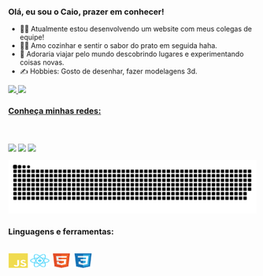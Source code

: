 
### Olá, eu sou o Caio, prazer em conhecer!

- 👨‍💻 Atualmente estou desenvolvendo um website com meus colegas de equipe!
- 👨‍🍳 Amo cozinhar e sentir o sabor do prato em seguida haha.
- 🧳 Adoraria viajar pelo mundo descobrindo lugares e experimentando coisas novas.
- ✍️ Hobbies: Gosto de desenhar, fazer modelagens 3d.

<div>
  <a href="https://github.com/CaioemanuelIF">
  <img height="180em" src="https://github-readme-stats.vercel.app/api?username=CaioemanuelIF&show_icons=true&theme=dracula&include_all_commits=true&count_private=true"/>
  <img height="180em" src="https://github-readme-stats.vercel.app/api/top-langs/?username=CaioemanuelIF&layout=compact&langs_count=7&theme=dracula"/>
</div>

### Conheça minhas redes:

<br />

###
<div> 
  <a href="https://instagram.com/caio_e.campos" target="_blank"><img src="https://img.shields.io/badge/-Instagram-%23E4405F?style=for-the-badge&logo=instagram&logoColor=white" target="_blank"></a>
  <a href = "mailto:caioemanuelcampos1@hotmail.com"><img src="https://img.shields.io/badge/-Gmail-%23333?style=for-the-badge&logo=gmail&logoColor=white" target="_blank"></a>
  <a href="https://www.linkedin.com/in/caioemanuel" target="_blank"><img src="https://img.shields.io/badge/-LinkedIn-%230077B5?style=for-the-badge&logo=linkedin&logoColor=white" target="_blank"></a> 
 
  ![Snake animation](https://github.com/CaioemanuelIF/rafaballerini/blob/output/github-contribution-grid-snake.svg)
 
</div>

### Linguagens e ferramentas:

<div style="display: inline_block"><br>
  <img align="center" alt="Caio-Js" height="30" width="40" src="https://raw.githubusercontent.com/devicons/devicon/master/icons/javascript/javascript-plain.svg">
  <img align="center" alt="Caio-React" height="30" width="40" src="https://raw.githubusercontent.com/devicons/devicon/master/icons/react/react-original.svg">
  <img align="center" alt="Caio-HTML" height="30" width="40" src="https://raw.githubusercontent.com/devicons/devicon/master/icons/html5/html5-original.svg">
  <img align="center" alt="Caio-CSS" height="30" width="40" src="https://raw.githubusercontent.com/devicons/devicon/master/icons/css3/css3-original.svg">

</div>


<br />

